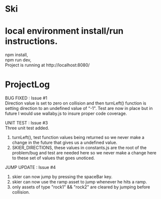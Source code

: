 # Ski

# local environment install/run instructions.
npm install, <br>
npm run dev, <br>
Project is running at http://localhost:8080/

# ProjectLog
BUG FIXED : Issue #1<br>
Direction value is set to zero on collision and then turnLeft() function is setting direction to an undefined value  of “-1". Test are now in place but in future I would use wallaby.js to insure proper code coverage.

UNIT TEST : Issue #3<br>
Three unit test added.  
1. turnLeft(), test function values being returned so we never make a change in the future that gives us a undefined value.
2. SKIER_DIRECTIONS, these values in constants.js are the root of the problem/bug and test are needed here so we never make a change here to these set of values that goes unoticed.  

JUMP UPDATE : Issue #4<br>
 1. skier can now jump by pressing the spaceBar key.
 2. skier can now use the ramp asset to jump whenever he hits a ramp.
 3. only assets of type "rock1" && "rock2" are cleared by jumping before collision.


